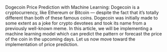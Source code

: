 Dogecoin Price Prediction with Machine Learning:
Dogecoin is a cryptocurrency, like Ethereum or Bitcoin — despite the fact that it’s totally different than both of these famous coins.
Dogecoin was initially made to some extent as a joke for crypto devotees and took its name from a previously well-known meme.
In this article, we will be implementing a machine learning model which can predict the pattern or forecast the price of the coin in the upcoming days.
Let us now move toward the implementation of price prediction.
